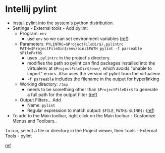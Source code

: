 # Intellij pylint

* Install pylint into the system's python distribution.
* Settings - External tools - Add pylint:
  * Program: `env`
    * use `env` so we can set environment variables ([ref](https://youtrack.jetbrains.com/issue/IDEA-14429))
  * Parameters: `PYLINTRC=$ProjectFileDir$/.pylintrc PATH=$ProjectFileDir$/env/bin:$PATH pylint -f parseable $FilePath$`
    * uses `.pylintrc` in the project's directory. 
    * modifies the path so pylint can find packages installed into the virtualenv at `$ProjectFileDir$/env/`, which avoids "unable to import" errors. Also uses the version of pylint from the virtualenv
    * `-f parseable` includes the filename in the output for hyperlinking
  * Working directory: `/tmp`
    * needs to be something other than `$ProjectFileDir$` to generate a full path for the output filter ([ref](https://intellij-support.jetbrains.com/hc/en-us/community/posts/206327209-external-tool-output-filter-for-Google-Closure-Compiler))
  * Output Filters... Add
    * Name: `pylint`
    * Regular expression to match output: `$FILE_PATH$:$LINE$:` ([ref](https://www.jetbrains.com/help/idea/add-edit-filter-dialog-2.html))
* To add to the Main toolbar, right click on the Main toolbar - Customize Menus and Toolbars..

To run, select a file or directory in the Project viewer, then Tools - External Tools - pylint

[ref](https://kirankoduru.github.io/python/pylint-with-pycharm.html)

